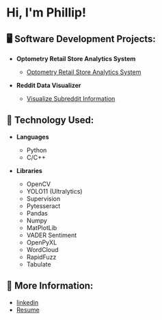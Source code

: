 
<h1>Hi, I'm Phillip!</h1>

<h2>🖥️ Software Development Projects:</h2>

- <b>Optometry Retail Store Analytics System</b>
  - [Optometry Retail Store Analytics System](https://github.com/phillip-122/Store-Tracker/tree/main)

- <b>Reddit Data Visualizer</b>
  - [Visualize Subreddit Information](https://github.com/phillip-122/Reddit-Post-Analyzer/tree/main)
 

<h2>🧱 Technology Used:</h2>

- <b>Languages</b>
  - Python
  - C/C++

- <b>Libraries</b>
  - OpenCV
  - YOLO11 (Ultralytics)
  - Supervision
  - Pytesseract
  - Pandas
  - Numpy
  - MatPlotLib
  - VADER Sentiment
  - OpenPyXL
  - WordCloud
  - RapidFuzz
  - Tabulate

<h2> 🤳 More Information:</h2>

- [linkedin](https://linkedin.com/in/phillip-ronin)
- [Resume](https://drive.google.com/file/d/17T-AdKQInzCeLb_bgVzNXARER7Zfys13/view?usp=drive_link)

<!--
**phillip-122/phillip-122** is a ✨ _special_ ✨ repository because its `README.md` (this file) appears on your GitHub profile.

Here are some ideas to get you started:

- 🔭 I’m currently working on ...
- 🌱 I’m currently learning ...
- 👯 I’m looking to collaborate on ...
- 🤔 I’m looking for help with ...
- 💬 Ask me about ...
- 📫 How to reach me: ...
- 😄 Pronouns: ...  
- ⚡ Fun fact: ...
-->
